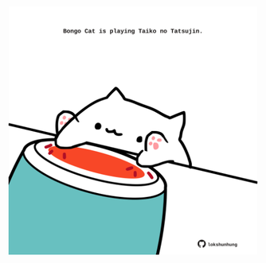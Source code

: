 <!-- built at 06/03/2024, 05:00:37 UTC -->
<p align="center">
  <img width="500" height="500" src="./ReadmeImage.svg">
</p>
